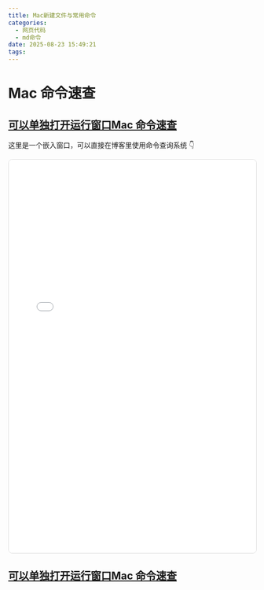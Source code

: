 ```yaml
---
title: Mac新建文件与常用命令
categories:
  - 网页代码
  - md命令
date: 2025-08-23 15:49:21
tags:
---
```


# Mac 命令速查
## [可以单独打开运行窗口Mac 命令速查](/mac-cmd/)
这里是一个嵌入窗口，可以直接在博客里使用命令查询系统 👇

<iframe src="/mac-cmd/" width="100%" height="800" frameborder="0" style="border:1px solid #ddd;border-radius:8px;"></iframe>

## [可以单独打开运行窗口Mac 命令速查](/mac-cmd/)
